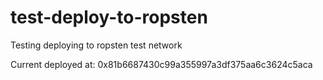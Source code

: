 # test-deploy-to-ropsten
Testing deploying to ropsten test network

Current deployed at: 0x81b6687430c99a355997a3df375aa6c3624c5aca
